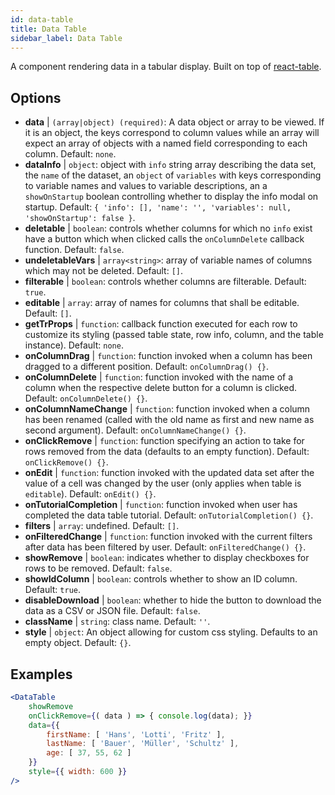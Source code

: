 ```yaml
---
id: data-table 
title: Data Table
sidebar_label: Data Table
---
```


A component rendering data in a tabular display. Built on top of [react-table](https://react-table.js.org/).

## Options

* __data__ | `(array|object) (required)`: A data object or array to be viewed. If it is an object, the keys correspond to column values while an array will expect an array of objects with a named field corresponding to each column. Default: `none`.
* __dataInfo__ | `object`: object with `info` string array describing the data set, the `name` of the dataset, an `object` of `variables` with keys corresponding to variable names and values to variable descriptions, an a `showOnStartup` boolean controlling whether to display the info modal on startup. Default: `{
  'info': [],
  'name': '',
  'variables': null,
  'showOnStartup': false
}`.
* __deletable__ | `boolean`: controls whether columns for which no `info` exist have a button which when clicked calls the `onColumnDelete` callback function. Default: `false`.
* __undeletableVars__ | `array<string>`: array of variable names of columns which may not be deleted. Default: `[]`.
* __filterable__ | `boolean`: controls whether columns are filterable. Default: `true`.
* __editable__ | `array`: array of names for columns that shall be editable. Default: `[]`.
* __getTrProps__ | `function`: callback function executed for each row to customize its styling (passed table state, row info,
column, and the table instance). Default: `none`.
* __onColumnDrag__ | `function`: function invoked when a column has been dragged to a different position. Default: `onColumnDrag() {}`.
* __onColumnDelete__ | `function`: function invoked with the name of a column when the respective delete button for a column is clicked. Default: `onColumnDelete() {}`.
* __onColumnNameChange__ | `function`: function invoked when a column has been renamed (called with the old name as first and new name as second argument). Default: `onColumnNameChange() {}`.
* __onClickRemove__ | `function`: function specifying an action to take for rows removed from the data (defaults to an empty function). Default: `onClickRemove() {}`.
* __onEdit__ | `function`: function invoked with the updated data set after the value of a cell was changed by the user (only applies when table is `editable`). Default: `onEdit() {}`.
* __onTutorialCompletion__ | `function`: function invoked when user has completed the data table tutorial. Default: `onTutorialCompletion() {}`.
* __filters__ | `array`: undefined. Default: `[]`.
* __onFilteredChange__ | `function`: function invoked with the current filters after data has been filtered by user. Default: `onFilteredChange() {}`.
* __showRemove__ | `boolean`: indicates whether to display checkboxes for rows to be removed. Default: `false`.
* __showIdColumn__ | `boolean`: controls whether to show an ID column. Default: `true`.
* __disableDownload__ | `boolean`: whether to hide the button to download the data as a CSV or JSON file. Default: `false`.
* __className__ | `string`: class name. Default: `''`.
* __style__ | `object`: An object allowing for custom css styling. Defaults to an empty object. Default: `{}`.


## Examples

```jsx live
<DataTable
    showRemove
    onClickRemove={( data ) => { console.log(data); }}
    data={{ 
        firstName: [ 'Hans', 'Lotti', 'Fritz' ], 
        lastName: [ 'Bauer', 'Müller', 'Schultz' ],
        age: [ 37, 55, 62 ]
    }}
    style={{ width: 600 }}
/>
```

